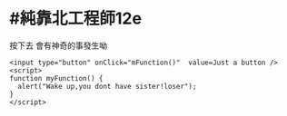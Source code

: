 # #純靠北工程師12e


按下去 會有神奇的事發生呦 


```
<input type="button" onClick="mFunction()"  value=Just a button />
<script>
function myFunction() {
  alert("Wake up,you dont have sister!loser");
}
</script>
```
